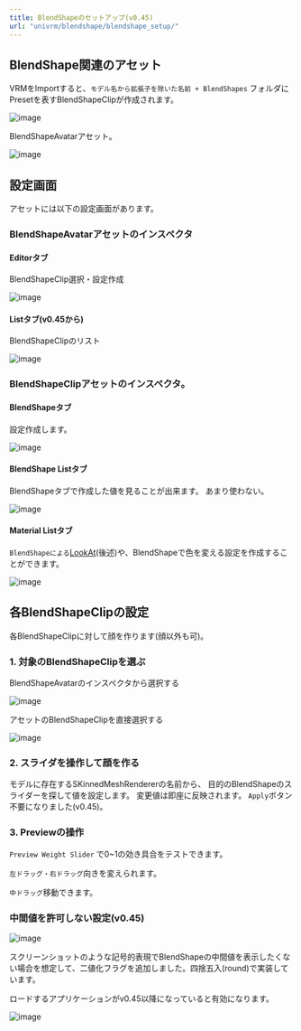 ```yaml
---
title: BlendShapeのセットアップ(v0.45)
url: "univrm/blendshape/blendshape_setup/"
---
```


## BlendShape関連のアセット
VRMをImportすると、`モデル名から拡張子を除いた名前 + BlendShapes` フォルダにPresetを表すBlendShapeClipが作成されます。

![image](/images/wiki/blendshapeclip_assets.png)

BlendShapeAvatarアセット。

![image](/images/wiki/blendshapeavatar.png)


## 設定画面
アセットには以下の設定画面があります。

### BlendShapeAvatarアセットのインスペクタ

#### Editorタブ

BlendShapeClip選択・設定作成

![image](/images/wiki/select_blendshapeavatar.png)

#### Listタブ(v0.45から)

BlendShapeClipのリスト

![image](/images/wiki/list.png)

### BlendShapeClipアセットのインスペクタ。

#### BlendShapeタブ

設定作成します。

![image](/images/wiki/alicia_binary.png)

#### BlendShape Listタブ

BlendShapeタブで作成した値を見ることが出来ます。
あまり使わない。

![image](/images/wiki/blendshape_angry.png)

#### Material Listタブ

`BlendShapeによる`[LookAt](../lookat_settings)(後述)や、BlendShapeで色を変える設定を作成することができます。

![image](/images/wiki/material_color.png)

## 各BlendShapeClipの設定

各BlendShapeClipに対して顔を作ります(顔以外も可)。

### 1. 対象のBlendShapeClipを選ぶ

BlendShapeAvatarのインスペクタから選択する

![image](/images/wiki/select_blendshapeavatar.png)

アセットのBlendShapeClipを直接選択する

![image](/images/wiki/select_blendshapeclip.png)

### 2. スライダを操作して顔を作る

モデルに存在するSKinnedMeshRendererの名前から、
目的のBlendShapeのスライダーを探して値を設定します。
変更値は即座に反映されます。
`Apply`ボタン不要になりました(v0.45)。

### 3. Previewの操作

`Preview Weight Slider` で0~1の効き具合をテストできます。

`左ドラッグ・右ドラッグ`向きを変えられます。

`中ドラッグ`移動できます。

### 中間値を許可しない設定(v0.45)

![image](/images/wiki/alicia_binary.png)

スクリーンショットのような記号的表現でBlendShapeの中間値を表示したくない場合を想定して、二値化フラグを追加しました。四捨五入(round)で実装しています。

ロードするアプリケーションがv0.45以降になっていると有効になります。

![image](/images/wiki/binary.png)
